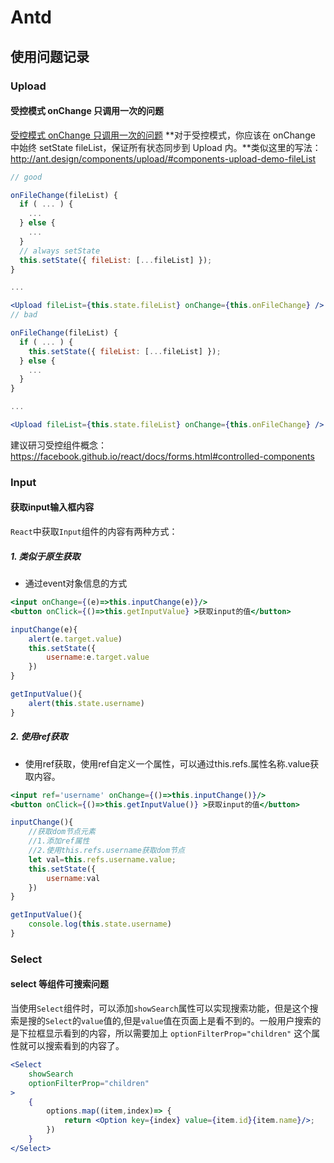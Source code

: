 <!--
 * @Author: tangdaoyong
 * @Date: 2021-06-03 17:09:42
 * @LastEditors: tangdaoyong
 * @LastEditTime: 2021-06-04 14:26:31
 * @Description: Antd
-->
# Antd

## 使用问题记录

### Upload

#### 受控模式 onChange 只调用一次的问题

[受控模式 onChange 只调用一次的问题](https://github.com/ant-design/ant-design/issues/2423)
**对于受控模式，你应该在 onChange 中始终 setState fileList，保证所有状态同步到 Upload 内。**类似这里的写法：http://ant.design/components/upload/#components-upload-demo-fileList
```jsx
// good

onFileChange(fileList) {
  if ( ... ) {
    ...
  } else {
    ...
  }
  // always setState
  this.setState({ fileList: [...fileList] });
}

...

<Upload fileList={this.state.fileList} onChange={this.onFileChange} />
// bad

onFileChange(fileList) {
  if ( ... ) {
    this.setState({ fileList: [...fileList] });
  } else {
    ...
  }
}

...

<Upload fileList={this.state.fileList} onChange={this.onFileChange} />
```
建议研习受控组件概念：https://facebook.github.io/react/docs/forms.html#controlled-components



### Input

#### 获取input输入框内容

`React`中获取`Input`组件的内容有两种方式：

##### 1. 类似于原生获取
* 通过event对象信息的方式
```jsx
<input onChange={(e)=>this.inputChange(e)}/>
<button onClick={()=>this.getInputValue} >获取input的值</button>

inputChange(e){
	alert(e.target.value)
	this.setState({
		username:e.target.value
	})
}

getInputValue(){
	alert(this.state.username)
}
```

##### 2. 使用ref获取
* 使用ref获取，使用ref自定义一个属性，可以通过this.refs.属性名称.value获取内容。
```jsx
<input ref='username' onChange={()=>this.inputChange()}/>
<button onClick={()=>this.getInputValue()} >获取input的值</button>

inputChange(){
	//获取dom节点元素
	//1.添加ref属性
	//2.使用this.refs.username获取dom节点
	let val=this.refs.username.value;
	this.setState({
		username:val
	})
}

getInputValue(){
	console.log(this.state.username)
}
```

### Select

#### select 等组件可搜索问题

当使用`Select`组件时，可以添加`showSearch`属性可以实现搜索功能，但是这个搜索是搜的`Select`的`value`值的,但是`value`值在页面上是看不到的。一般用户搜索的是下拉框显示看到的内容，所以需要加上 `optionFilterProp="children"` 这个属性就可以搜索看到的内容了。
```jsx
<Select
	showSearch
	optionFilterProp="children"
>
	{
        options.map((item,index)=> {
            return <Option key={index} value={item.id}{item.name}/>;
        })
    }
</Select>
```